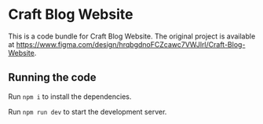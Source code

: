 
  # Craft Blog Website

  This is a code bundle for Craft Blog Website. The original project is available at https://www.figma.com/design/hrqbgdnoFCZcawc7VWJlrl/Craft-Blog-Website.

  ## Running the code

  Run `npm i` to install the dependencies.

  Run `npm run dev` to start the development server.
  